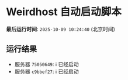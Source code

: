 # Weirdhost 自动启动脚本

**最后运行时间**: `2025-10-09 10:24:40` (北京时间)

## 运行结果

- 服务器 `75050649`: ℹ️ 已经启动
- 服务器 `c9bbef27`: ℹ️ 已经启动
